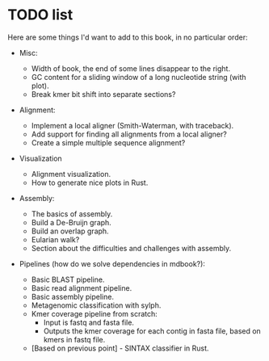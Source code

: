 # TODO list
Here are some things I'd want to add to this book, in no particular order:
- Misc:
    - Width of book, the end of some lines disappear to the right.
    - GC content for a sliding window of a long nucleotide string (with plot).
    - Break kmer bit shift into separate sections?

- Alignment:
    - Implement a local aligner (Smith-Waterman, with traceback).
    - Add support for finding all alignments from a local aligner?
    - Create a simple multiple sequence alignment?


- Visualization
    - Alignment visualization.
    - How to generate nice plots in Rust.

- Assembly:
    - The basics of assembly.
    - Build a De-Bruijn graph.
    - Build an overlap graph.
    - Eularian walk?
    - Section about the difficulties and challenges with assembly.

- Pipelines (how do we solve dependencies in mdbook?):
    - Basic BLAST pipeline.
    - Basic read alignment pipeline.
    - Basic assembly pipeline.
    - Metagenomic classification with sylph.
    - Kmer coverage pipeline from scratch:
        - Input is fastq and fasta file.
        - Outputs the kmer coverage for each contig in fasta file, based on kmers in fastq file.
    - [Based on previous point] - SINTAX classifier in Rust.
